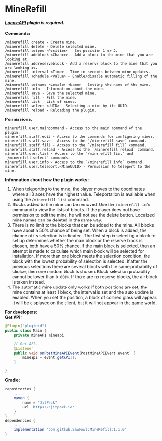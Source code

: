 # MineRefill
####  ***[LocaleAPI](https://ore.spongepowered.org/Semenkovsky_Ivan/LocaleAPI) plugin is required.***

**Commands:**
```
/minerefill create - Create mine.
/minerefill delete - Delete selected mine.
/minerefill setpos <Position> - Set position 1 or 2.
/minerefill addblock <Chance> - Add a block to the mine that you are looking at.
/minerefill addreserveblock - Add a reserve block to the mine that you are looking at.
/minerefill interval <Time> - Time in seconds between mine updates.
/minerefill schedule <Value> - Enable/disable automatic filling of the mine.
/minerefill setname <Locale> <Name> - Setting the name of the mine.
/minerefill info - Information about the mine.
/minerefill save - Save the selected mine.
/minerefill fill - Fill the mine.
/minerefill list - List of mines.
/minerefill select <UUID> - Selecting a mine by its UUID.
/minerefill reload - Reloading the plugin.
```

**Permissions:**
```
minerefill.user.maincommand - Access to the main command of the plugin.
minerefill.staff.edit - Access to the commands for configuring mines.
minerefill.staff.save - Access to the `/minerefill save` command.
minerefill.staff.fill - Access to the `/minerefill fill` command.
minerefill.staff.reload - Access to the `/minerefill reload` command.
minerefill.user.list - Access to the `/minerefill list` and `/minerefill select` commands.
minerefill.user.info - Access to the `/minerefill info` command.
minerefill.user.teleport.<MineUUID> - Permission to teleport to the mine.
```

**Information about how the plugin works:**
1. When teleporting to the mine, the player moves to the coordinates where all 3 axes have the highest value. Teleportation is available when using the `/minerefill list` command.
2. Blocks added to the mine can be removed. Use the `/minerefill info` command to view the lists of blocks. If the player does not have permission to edit the mine, he will not see the delete button. Localized mine names can be deleted in the same way. 
3. There is no limit to the blocks that can be added to the mine. All blocks have about a 50% chance of being set. When a block is added, the chance of its selection is indicated. The first step in selecting a block to set up determines whether the main block or the reserve block is chosen, both have a 50% chance. If the main block is selected, then an attempt is made to calculate which main block will be selected for installation. If more than one block meets the selection condition, the block with the lowest probability of selection is selected. If after the previous selections there are several blocks with the same probability of choice, then one random block is chosen. Block selection probability cannot be lower than `0.001%`. If there are no reserve blocks, the air block is taken instead.
4. The automatic mine update only works if both positions are set, the mine contains at least 1 block, the interval is set and the auto update is enabled. When you set the position, a block of colored glass will appear. It will be displayed on the client, but it will not appear in the game world.


**For developers:** \
**Get API:**
```java
@Plugin("pluginid")
public class Main {
	private MineAPI mineapi;

	// Get API.
	@Listener
	public void onPostMineAPIEvent(PostMineAPIEvent event) {
		mineapi = event.getAPI();
	}

}
```
**Gradle:**
```gradle
repositories {
	...
	maven { 
		name = "JitPack"
		url 'https://jitpack.io' 
	}
}
dependencies {
	...
	implementation 'com.github.SawFowl:MineRefill:1.1.0'
}
```
